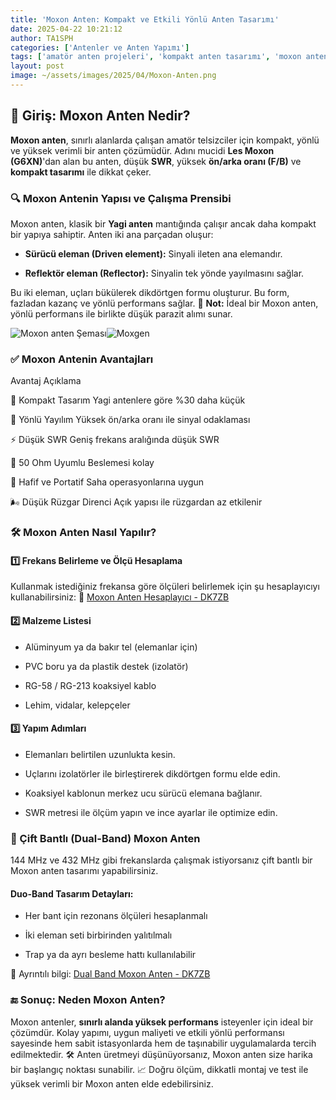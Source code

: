 ```yaml
---
title: 'Moxon Anten: Kompakt ve Etkili Yönlü Anten Tasarımı'
date: 2025-04-22 10:21:12
author: TA1SPH
categories: ['Antenler ve Anten Yapımı']
tags: ['amatör anten projeleri', 'kompakt anten tasarımı', 'moxon anten', 'vhf uhf moxon', 'yönlü anten yapımı']
layout: post
image: ~/assets/images/2025/04/Moxon-Anten.png
---
```


## 🎯 Giriş: Moxon Anten Nedir?

**Moxon anten**, sınırlı alanlarda çalışan amatör telsizciler için kompakt, yönlü ve yüksek verimli bir anten çözümüdür. Adını mucidi **Les Moxon (G6XN)**'dan alan bu anten, düşük **SWR**, yüksek **ön/arka oranı (F/B)** ve **kompakt tasarımı** ile dikkat çeker.

### 🔍 Moxon Antenin Yapısı ve Çalışma Prensibi

Moxon anten, klasik bir **Yagi anten** mantığında çalışır ancak daha kompakt bir yapıya sahiptir. Anten iki ana parçadan oluşur:

- **Sürücü eleman (Driven element):** Sinyali ileten ana elemandır.

- **Reflektör eleman (Reflector):** Sinyalin tek yönde yayılmasını sağlar.

Bu iki eleman, uçları bükülerek dikdörtgen formu oluşturur. Bu form, fazladan kazanç ve yönlü performans sağlar.
🧠 **Not:** İdeal bir Moxon anten, yönlü performans ile birlikte düşük parazit alımı sunar.

![Moxon anten Şeması](~/assets/images/2025/04/Schema-Moxon.gif)![Moxgen](~/assets/images/2025/04/Moxgen.gif)

### ✅ Moxon Antenin Avantajları

Avantaj
Açıklama

📏 Kompakt Tasarım
Yagi antenlere göre %30 daha küçük

📡 Yönlü Yayılım
Yüksek ön/arka oranı ile sinyal odaklaması

⚡ Düşük SWR
Geniş frekans aralığında düşük SWR

🧲 50 Ohm Uyumlu
Beslemesi kolay

🎒 Hafif ve Portatif
Saha operasyonlarına uygun

🌬️ Düşük Rüzgar Direnci
Açık yapısı ile rüzgardan az etkilenir

### 🛠️ Moxon Anten Nasıl Yapılır?

#### 1️⃣ Frekans Belirleme ve Ölçü Hesaplama

Kullanmak istediğiniz frekansa göre ölçüleri belirlemek için şu hesaplayıcıyı kullanabilirsiniz:
🔗 [Moxon Anten Hesaplayıcı - DK7ZB](https://www.qsl.net/dk7zb/Moxon/Moxon.htm)

#### 2️⃣ Malzeme Listesi

- Alüminyum ya da bakır tel (elemanlar için)

- PVC boru ya da plastik destek (izolatör)

- RG-58 / RG-213 koaksiyel kablo

- Lehim, vidalar, kelepçeler

#### 3️⃣ Yapım Adımları

- Elemanları belirtilen uzunlukta kesin.

- Uçlarını izolatörler ile birleştirerek dikdörtgen formu elde edin.

- Koaksiyel kablonun merkez ucu sürücü elemana bağlanır.

- SWR metresi ile ölçüm yapın ve ince ayarlar ile optimize edin.

### 🔄 Çift Bantlı (Dual-Band) Moxon Anten

144 MHz ve 432 MHz gibi frekanslarda çalışmak istiyorsanız çift bantlı bir Moxon anten tasarımı yapabilirsiniz.

#### Duo-Band Tasarım Detayları:

- Her bant için rezonans ölçüleri hesaplanmalı

- İki eleman seti birbirinden yalıtılmalı

- Trap ya da ayrı besleme hattı kullanılabilir

🔗 Ayrıntılı bilgi: [Dual Band Moxon Anten - DK7ZB](https://www.qsl.net/dk7zb/Duoband/small_duobandantenna.htm)

### 🔚 Sonuç: Neden Moxon Anten?

Moxon antenler, **sınırlı alanda yüksek performans** isteyenler için ideal bir çözümdür. Kolay yapımı, uygun maliyeti ve etkili yönlü performansı sayesinde hem sabit istasyonlarda hem de taşınabilir uygulamalarda tercih edilmektedir.
🛠️ Anten üretmeyi düşünüyorsanız, Moxon anten size harika bir başlangıç noktası sunabilir.
📈 Doğru ölçüm, dikkatli montaj ve test ile yüksek verimli bir Moxon anten elde edebilirsiniz.
